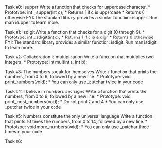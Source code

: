 Task #0: isupper
Write a function that checks for uppercase character.
	* Prototype: int _isupper(int c);
	* Returns 1 if c is uppercase
	* Returns 0 otherwise
	FYI: The standard library provides a similar function: isupper. Run man isupper to learn more.

Task #1: isdigit
Write a function that checks for a digit (0 through 9).
	* Prototype: int _isdigit(int c);
	* Returns 1 if c is a digit
	* Returns 0 otherwise
	FYI: The standard library provides a similar function: isdigit. Run man isdigit to learn more.

Task #2: Collaboration is multiplication
Write a function that multiplies two integers.
	* Prototype: int mul(int a, int b);

Task #3: The numbers speak for themselves
Write a function that prints the numbers, from 0 to 9, followed by a new line.
	* Prototype: void print_numbers(void);
	* You can only use _putchar twice in your code

Task #4: I believe in numbers and signs
Write a function that prints the numbers, from 0 to 9, followed by a new line.
	* Prototype: void print_most_numbers(void);
	* Do not print 2 and 4
	* You can only use _putchar twice in your code

Task #5: Numbers constitute the only universal language
Write a function that prints 10 times the numbers, from 0 to 14, followed by a new line.
	* Prototype: void more_numbers(void);
	* You can only use _putchar three times in your code

Task #6: 
